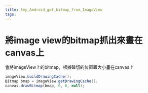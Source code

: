 ```yaml
---
title: tmp_Android_get_bitmap_from_ImageView
tags:
---
```

將image view的bitmap抓出來畫在canvas上
===

會將imageView上的bitmap，根據確切的位置跟大小畫在canvas上
```java
imageView.buildDrawingCache();
Bitmap bmap = imageView.getDrawingCache();
canvas.drawBitmap(bmap, 0, 0, null);
```